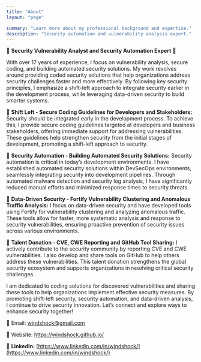 ```yaml
---
title: "About"
layout: "page"

summary: "Learn more about my professional background and expertise."
description: "Security automation and vulnerability analysis expert."
---
```


🚀 **Security Vulnerability Analyst and Security Automation Expert** 🚀

With over 17 years of experience, I focus on vulnerability analysis, secure coding, and building automated security solutions. My work revolves around providing coded security solutions that help organizations address security challenges faster and more effectively. By following key security principles, I emphasize a shift-left approach to integrate security earlier in the development process, while leveraging data-driven security to build smarter systems.

🔑 **Shift Left - Secure Coding Guidelines for Developers and Stakeholders:**
Security should be integrated early in the development process. To achieve this, I provide secure coding guidelines targeted at developers and business stakeholders, offering immediate support for addressing vulnerabilities. These guidelines help strengthen security from the initial stages of development, promoting a shift-left approach to security.

🔑 **Security Automation - Building Automated Security Solutions:**
Security automation is critical in today’s development environments. I have established automated security solutions within DevSecOps environments, seamlessly integrating security into development pipelines. Through automated malware detection and security log analysis, I have significantly reduced manual efforts and minimized response times to security threats.

🔑 **Data-Driven Security - Fortify Vulnerability Clustering and Anomalous Traffic Analysis:**
I focus on data-driven security and have developed tools using Fortify for vulnerability clustering and analyzing anomalous traffic. These tools allow for faster, more systematic analysis and response to security vulnerabilities, ensuring proactive prevention of security issues across various environments.

🔑 **Talent Donation - CVE, CWE Reporting and GitHub Tool Sharing:**
I actively contribute to the security community by reporting CVE and CWE vulnerabilities. I also develop and share tools on GitHub to help others address these vulnerabilities. This talent donation strengthens the global security ecosystem and supports organizations in resolving critical security challenges.

I am dedicated to coding solutions for discovered vulnerabilities and sharing these tools to help organizations implement effective security measures. By promoting shift-left security, security automation, and data-driven analysis, I continue to drive security innovation. Let’s connect and explore ways to enhance security together!

📧 Email: windshock@gmail.com

🔗 Website: https://windshock.github.io/

💼 **LinkedIn:** [https://www.linkedin.com/in/windshock/](https://www.linkedin.com/in/windshock/)

